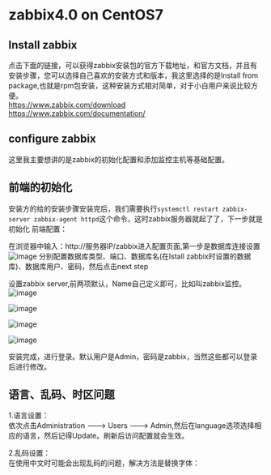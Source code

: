 # zabbix4.0 on CentOS7
## Install zabbix
点击下面的链接，可以获得zabbix安装包的官方下载地址，和官方文档，并且有安装步骤，您可以选择自己喜欢的安装方式和版本，我这里选择的是Install from package,也就是rpm包安装，这种安装方式相对简单，对于小白用户来说比较方便。  
https://www.zabbix.com/download
https://www.zabbix.com/documentation/
## configure zabbix
这里我主要想讲的是zabbix的初始化配置和添加监控主机等基础配置。
## 前端的初始化
安装方的给的安装步骤安装完后，我们需要执行`systemctl restart zabbix-server zabbix-agent httpd`这个命令，这时zabbix服务器就起了了，下一步就是初始化
前端配置：

在浏览器中输入：http://服务器IP/zabbix进入配置页面,第一步是数据库连接设置
![image](https://github.com/gtdong/troubleshooting/blob/master/images/zabbix1.jpg)
分别配置数据库类型、端口、数据库名(在Istall zabbix时设置的数据库)、数据库用户、密码，然后点击next step

设置zabbix server,前两项默认，Name自己定义即可，比如叫zabbix监控。
![image](https://github.com/gtdong/troubleshooting/blob/master/images/zabbix2.png)

![image](https://github.com/gtdong/troubleshooting/blob/master/images/zabbix3.png)

![image](https://github.com/gtdong/troubleshooting/blob/master/images/zabbix4.png)

![image](https://github.com/gtdong/troubleshooting/blob/master/images/zabbix5.png)

安装完成，进行登录。默认用户是Admin，密码是zabbix，当然这些都可以登录后进行修改。

## 语言、乱码、时区问题
1.语言设置：   
依次点击Administration ---> Users ---> Admin,然后在language选项选择相应的语言，然后记得Update。刷新后访问配置就会生效。

2.乱码设置：   
  在使用中文时可能会出现乱码的问题，解决方法是替换字体：


